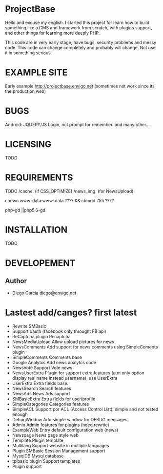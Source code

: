 
ProjectBase 
===========
Hello and excuse my english.
I started this project for learn how to build something like a CMS and framework from scratch, with plugins support, and other things for learning
more deeply PHP.

This code are in very early stage, have bugs, security problems and messy code. This code can change completely and probably will change. Not use it in
something serious.

EXAMPLE SITE
============
Early example  http://projectbase.envigo.net (sometimes not work since its the production web)

BUGS
=========
Android: JQUERY/JS Login, not prompt for remember.
and many other...

LICENSING
=========
TODO

REQUIREMENTS
============
TODO
/cache: (if CSS_OPTIMIZE)
/news_img: (for NewsUpload)

chown www-data:www-data ???? && chmod 755 ????

php-gd ||php5.6-gd

INSTALLATION
============
TODO

DEVELOPEMENT
============

Author
------

* Diego Garcia <diego@envigo.net>

Lastest add/canges? first latest
================================
* Rewrite SMBasic
* Support oauth (facebook only throught FB api)
* ReCaptcha plugin
    Recaptcha
* NewsMediaUpload
    Allow upload pictures for news
* NewsComments
    Add support for news comments using SimpleComents plugin
* SimpleComments 
    Comments base
* Google Analytcs
    Add news analytcs code 
* NewsVote
    Support Vote news
* NewsUserExtra
    Plugin for support extra features (atm only option display real name instead username), use UserExtra
* UserExtra 
    Extra fields base.
* NewsSearch
    Search features
* NewsAds
    News Ads support 
* SMBasicExtra
    Extra fields for user/profile
* SimpleCategories
    Categories features
* SimpleACL
    Support por ACL (Access Control List), simple and not tested enough
* DebugWindow
    Add simple window for DEBUG meesages
* Admin
    Admin features for plugins (need rewrite)
* ExampleWeb
    Entry default configuration web (news)
* Newspage
    News page style web
* Template 
    Plugin template
* Multilang
    Support website in multiple languages
* Plugin SMBasic
    Session Management support
* MysqlDB
    Mysql database 
*  tplbasic plugin
    Support templates
* Plugin support